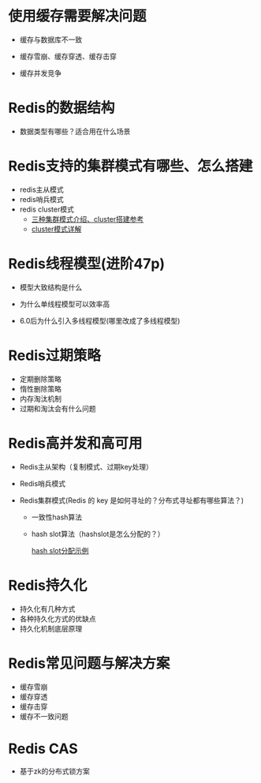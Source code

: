 # 使用缓存需要解决问题

* 缓存与数据库不一致

* 缓存雪崩、缓存穿透、缓存击穿

* 缓存并发竞争


# Redis的数据结构

* 数据类型有哪些？适合用在什么场景

# Redis支持的集群模式有哪些、怎么搭建

* redis主从模式
* redis哨兵模式
* redis cluster模式
  * [三种集群模式介绍、cluster搭建参考](https://www.modb.pro/db/102339)
  * [cluster模式详解](https://zhuanlan.zhihu.com/p/347125538)

# Redis线程模型(进阶47p)

* 模型大致结构是什么
* 为什么单线程模型可以效率高

* 6.0后为什么引入多线程模型(哪里改成了多线程模型)

# Redis过期策略

* 定期删除策略
* 惰性删除策略
* 内存淘汰机制
* 过期和淘汰会有什么问题

# Redis高并发和高可用

* Redis主从架构（复制模式、过期key处理）

* Redis哨兵模式

* Redis集群模式(Redis 的 key 是如何寻址的？分布式寻址都有哪些算法？)

  * 一致性hash算法

  * hash slot算法（hashslot是怎么分配的？）

    [hash slot分配示例](https://pythonjishu.com/ehbkmzkiqjbynfo/)

# Redis持久化

* 持久化有几种方式
* 各种持久化方式的优缺点
* 持久化机制底层原理

# Redis常见问题与解决方案

* 缓存雪崩
* 缓存穿透
* 缓存击穿
* 缓存不一致问题

# Redis CAS

* 基于zk的分布式锁方案